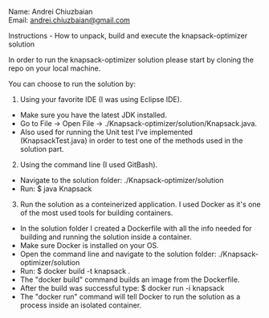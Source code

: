 Name: Andrei Chiuzbaian </br>
Email: andrei.chiuzbaian@gmail.com


Instructions - How to unpack, build and execute the knapsack-optimizer solution </br>

In order to run the knapsack-optimizer solution please start by cloning the repo on your local machine. </br>

You can choose to run the solution by: </br>
1.  Using your favorite IDE (I was using Eclipse IDE). </br>
* Make sure you have the latest JDK installed. </br>
* Go to File -> Open File -> ./Knapsack-optimizer/solution/Knapsack.java. </br>
* Also used for running the Unit test I've implemented (KnapsackTest.java) in order to test one of the methods used in the solution part. </br>

2.  Using the command line (I used GitBash). </br>
* Navigate to the solution folder: ./Knapsack-optimizer/solution </br>
* Run: $ java Knapsack </br>

3.  Run the solution as a conteinerized application. I used Docker as it's one of the most used tools for building containers. 
* In the solution folder I created a Dockerfile with all the info needed for building and running the solution inside a container. </br>
* Make sure Docker is installed on your OS. </br>
* Open the command line and navigate to the solution folder: ./Knapsack-optimizer/solution </br>
* Run: $ docker build -t knapsack . </br>
* The "docker build" command builds an image from the Dockerfile. </br>
* After the build was successful type: $ docker run -i knapsack  </br>
* The "docker run" command will tell Docker to run the solution as a process inside an isolated container. </br>


 
